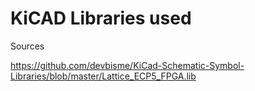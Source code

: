 # KiCAD Libraries used

Sources

https://github.com/devbisme/KiCad-Schematic-Symbol-Libraries/blob/master/Lattice_ECP5_FPGA.lib

